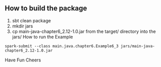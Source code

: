 ## How to build the package
1. sbt clean package
2. mkdir jars
3. cp main-java-chapter6_2.12-1.0.jar from the target/ directory into the jars/
How to run the Example

`spark-submit --class main.java.chapter6.Example6_3 jars/main-java-chapter6_2.12-1.0.jar`

Have Fun Cheers
